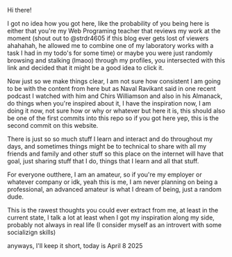 Hi there!

I got no idea how you got here, like the probability of you being here is either that you're my Web Programing teacher that reviews my work at the moment (shout out to @strdr4605 if this blog ever gets lost of viewers ahahahah, he allowed me to combine one of my laboratory works with a task I had in my todo's for some time) or maybe you were just randomly browsing and stalking (lmaoo) through my profiles, you intersected with this link and decided that it might be a good idea to click it.

Now just so we make things clear, I am not sure how consistent I am going to be with the content from here but as Naval Ravikant said in one recent podcast I watched with him and Chirs Williamson and also in his Almanack, do things when you're inspired about it, I have the inspiration now, I am doing it now, not sure how or why or whatever but here it is, this should also be one of the first commits into this repo so if you got here yep, this is the second commit on this website.

There is just so so much stuff I learn and interact and do throughout my days, and sometimes things might be to technical to share with all my friends and family and other stuff so this place on the internet will have that goal, just sharing stuff that I do, things that I learn and all that stuff.

For everyone outthere, I am an amateur, so if you're my employer or whatever company or idk, yeah this is me, I am never planning on being a professional, an advanced amateur is what I dream of being, just a random dude.

This is the rawest thoughts you could ever extract from me, at least in the current state, I talk a lot at least when I got my inspiration along my side, probably not always in real life (I consider myself as an introvert with some socializign skills)

anyways, I'll keep it short, today is April 8 2025